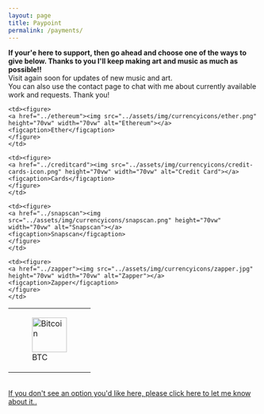 ```yaml
---
layout: page
title: Paypoint
permalink: /payments/
---
```


<!--<a>We are currently raising funds for a world tour to play our music far and wide, spreading the message of a healthy future for our planet. Why not send us some cash to help us achieve this goal? Your contribution will be wisely spent to create and perform music that inspires people to look inward and take action in their lives to co-create a living future. We accept Bitcoin, Ethereum, All traditional currencies, any other gifts and/or adventures around the world too. We look forward to playing in your town!</a>-->
<div class="paypage">
<strong>If your'e here to support, then go ahead and choose one of the ways to give below. Thanks to you I'll keep making art and music as much as possible!! </strong>
<br>
Visit again soon for updates of new music and art.
<br>
You can also use the contact page to chat with me about currently available work and requests. Thank you!



<table class="paybutts" style="border-collapse: collapse;" border="0">
<tbody>

<tr>
    <td><figure>
      <a href="../bitcoin"><img src="../assets/img/currencyicons/bit.png" height="70vw" width="70vw" alt="Bitcoin"></a>
      <figcaption>BTC</figcaption>
    </figure>
    </td>

    <td><figure>
    <a href="../ethereum"><img src="../assets/img/currencyicons/ether.png" height="70vw" width="70vw" alt="Ethereum"></a>
    <figcaption>Ether</figcaption>
    </figure>
    </td>

    <td><figure>
    <a href="../creditcard"><img src="../assets/img/currencyicons/credit-cards-icon.png" height="70vw" width="70vw" alt="Credit Card"></a>
    <figcaption>Cards</figcaption>
    </figure>
    </td>

    <td><figure>
    <a href="../snapscan"><img src="../assets/img/currencyicons/snapscan.png" height="70vw" width="70vw" alt="Snapscan"></a>
    <figcaption>Snapscan</figcaption>
    </figure>
    </td>

    <td><figure>
    <a href="../zapper"><img src="../assets/img/currencyicons/zapper.jpg" height="70vw" width="70vw" alt="Zapper"></a>
    <figcaption>Zapper</figcaption>
    </figure>
    </td>

</tr>
</tbody>
</table>



<br>
<a href="http://onlineivan.com/contact">If you don't see an option you'd like here, please click here to let me know about it..</a>
</div>

